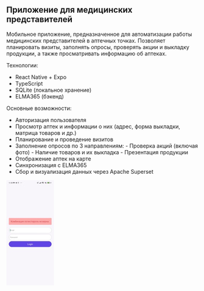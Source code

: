 ## Приложение для медицинских представителей

Мобильное приложение, предназначенное для автоматизации работы медицинских представителей в аптечных точках. Позволяет планировать визиты, заполнять опросы, проверять акции и выкладку продукции, а также просматривать информацию об аптеках.

Технологии:
 - React Native + Expo
 - TypeScript
 - SQLite (локальное хранение)
 - ELMA365 (бэкенд)

Основные возможности:
 - Авторизация пользователя
 - Просмотр аптек и информации о них (адрес, форма выкладки, матрица товаров и др.)
 - Планирование и проведение визитов
 - Заполнение опросов по 3 направлениям:
        - Проверка акций (включая фото)
        - Наличие товаров и их выкладка
        - Презентация продукции
 - Отображение аптек на карте
 - Синхронизация с ELMA365
 - Сбор и визуализация данных через Apache Superset

![Авторизация](./avtorization.jpg)



